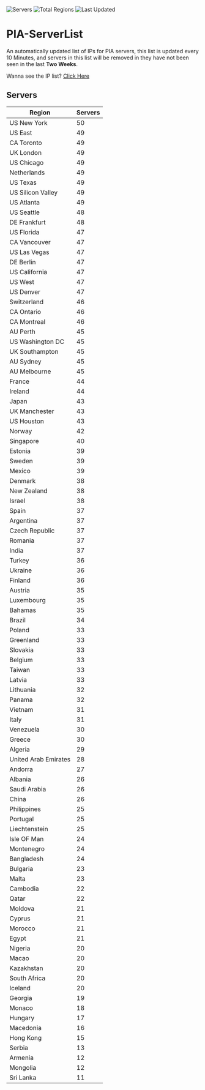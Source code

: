 ![Servers](https://img.shields.io/badge/Servers-3,292-darkgreen)
![Total Regions](https://img.shields.io/badge/Total_Regions-97-darkgreen)
![Last Updated](https://img.shields.io/badge/Last_Updated-December_12_2024_09:30_EST-darkgreen)

# PIA-ServerList
An automatically updated list of IPs for PIA servers, this list is updated every 10 Minutes, and servers in this list will be removed in they have not been seen in the last **Two Weeks**.

Wanna see the IP list? [Click Here](./servers.json)

## Servers
| Region               | Servers |
|----------------------|---------|
| US New York | 50 |
| US East | 49 |
| CA Toronto | 49 |
| UK London | 49 |
| US Chicago | 49 |
| Netherlands | 49 |
| US Texas | 49 |
| US Silicon Valley | 49 |
| US Atlanta | 49 |
| US Seattle | 48 |
| DE Frankfurt | 48 |
| US Florida | 47 |
| CA Vancouver | 47 |
| US Las Vegas | 47 |
| DE Berlin | 47 |
| US California | 47 |
| US West | 47 |
| US Denver | 47 |
| Switzerland | 46 |
| CA Ontario | 46 |
| CA Montreal | 46 |
| AU Perth | 45 |
| US Washington DC | 45 |
| UK Southampton | 45 |
| AU Sydney | 45 |
| AU Melbourne | 45 |
| France | 44 |
| Ireland | 44 |
| Japan | 43 |
| UK Manchester | 43 |
| US Houston | 43 |
| Norway | 42 |
| Singapore | 40 |
| Estonia | 39 |
| Sweden | 39 |
| Mexico | 39 |
| Denmark | 38 |
| New Zealand | 38 |
| Israel | 38 |
| Spain | 37 |
| Argentina | 37 |
| Czech Republic | 37 |
| Romania | 37 |
| India | 37 |
| Turkey | 36 |
| Ukraine | 36 |
| Finland | 36 |
| Austria | 35 |
| Luxembourg | 35 |
| Bahamas | 35 |
| Brazil | 34 |
| Poland | 33 |
| Greenland | 33 |
| Slovakia | 33 |
| Belgium | 33 |
| Taiwan | 33 |
| Latvia | 33 |
| Lithuania | 32 |
| Panama | 32 |
| Vietnam | 31 |
| Italy | 31 |
| Venezuela | 30 |
| Greece | 30 |
| Algeria | 29 |
| United Arab Emirates | 28 |
| Andorra | 27 |
| Albania | 26 |
| Saudi Arabia | 26 |
| China | 26 |
| Philippines | 25 |
| Portugal | 25 |
| Liechtenstein | 25 |
| Isle OF Man | 24 |
| Montenegro | 24 |
| Bangladesh | 24 |
| Bulgaria | 23 |
| Malta | 23 |
| Cambodia | 22 |
| Qatar | 22 |
| Moldova | 21 |
| Cyprus | 21 |
| Morocco | 21 |
| Egypt | 21 |
| Nigeria | 20 |
| Macao | 20 |
| Kazakhstan | 20 |
| South Africa | 20 |
| Iceland | 20 |
| Georgia | 19 |
| Monaco | 18 |
| Hungary | 17 |
| Macedonia | 16 |
| Hong Kong | 15 |
| Serbia | 13 |
| Armenia | 12 |
| Mongolia | 12 |
| Sri Lanka | 11 |